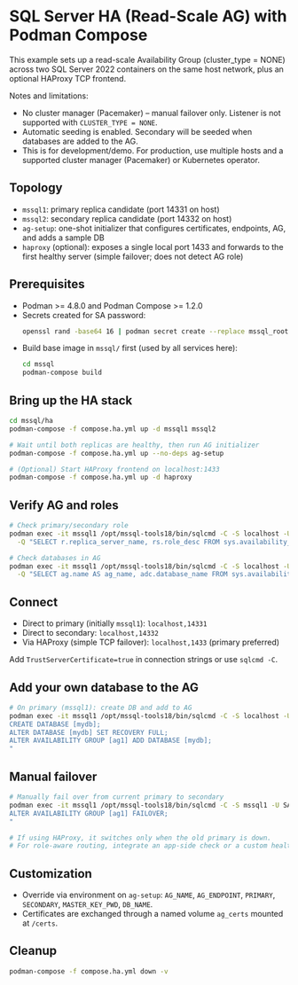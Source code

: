 # SQL Server HA (Read-Scale AG) with Podman Compose

This example sets up a read-scale Availability Group (cluster_type = NONE) across two SQL Server 2022 containers on the same host network, plus an optional HAProxy TCP frontend.

Notes and limitations:
- No cluster manager (Pacemaker) – manual failover only. Listener is not supported with `CLUSTER_TYPE = NONE`.
- Automatic seeding is enabled. Secondary will be seeded when databases are added to the AG.
- This is for development/demo. For production, use multiple hosts and a supported cluster manager (Pacemaker) or Kubernetes operator.

## Topology
- `mssql1`: primary replica candidate (port 14331 on host)
- `mssql2`: secondary replica candidate (port 14332 on host)
- `ag-setup`: one-shot initializer that configures certificates, endpoints, AG, and adds a sample DB
- `haproxy` (optional): exposes a single local port 1433 and forwards to the first healthy server (simple failover; does not detect AG role)

## Prerequisites
- Podman >= 4.8.0 and Podman Compose >= 1.2.0
- Secrets created for SA password:
  ```sh
  openssl rand -base64 16 | podman secret create --replace mssql_root.pwd -
  ```
- Build base image in `mssql/` first (used by all services here):
  ```sh
  cd mssql
  podman-compose build
  ```

## Bring up the HA stack
```sh
cd mssql/ha
podman-compose -f compose.ha.yml up -d mssql1 mssql2

# Wait until both replicas are healthy, then run AG initializer
podman-compose -f compose.ha.yml up --no-deps ag-setup

# (Optional) Start HAProxy frontend on localhost:1433
podman-compose -f compose.ha.yml up -d haproxy
```

## Verify AG and roles
```sh
# Check primary/secondary role
podman exec -it mssql1 /opt/mssql-tools18/bin/sqlcmd -C -S localhost -U SA -P $(cat /run/secrets/mssql_root.pwd) \
  -Q "SELECT r.replica_server_name, rs.role_desc FROM sys.availability_replicas r JOIN sys.dm_hadr_availability_replica_states rs ON r.replica_id = rs.replica_id;"

# Check databases in AG
podman exec -it mssql1 /opt/mssql-tools18/bin/sqlcmd -C -S localhost -U SA -P $(cat /run/secrets/mssql_root.pwd) \
  -Q "SELECT ag.name AS ag_name, adc.database_name FROM sys.availability_groups ag JOIN sys.availability_databases_cluster adc ON ag.group_id = adc.group_id;"
```

## Connect
- Direct to primary (initially `mssql1`): `localhost,14331`
- Direct to secondary: `localhost,14332`
- Via HAProxy (simple TCP failover): `localhost,1433` (primary preferred)

Add `TrustServerCertificate=true` in connection strings or use `sqlcmd -C`.

## Add your own database to the AG
```sh
# On primary (mssql1): create DB and add to AG
podman exec -it mssql1 /opt/mssql-tools18/bin/sqlcmd -C -S localhost -U SA -P $(cat /run/secrets/mssql_root.pwd) -Q "
CREATE DATABASE [mydb];
ALTER DATABASE [mydb] SET RECOVERY FULL;
ALTER AVAILABILITY GROUP [ag1] ADD DATABASE [mydb];
"
```

## Manual failover
```sh
# Manually fail over from current primary to secondary
podman exec -it mssql1 /opt/mssql-tools18/bin/sqlcmd -C -S mssql1 -U SA -P $(cat /run/secrets/mssql_root.pwd) -Q "
ALTER AVAILABILITY GROUP [ag1] FAILOVER;
"

# If using HAProxy, it switches only when the old primary is down.
# For role-aware routing, integrate an app-side check or a custom health script.
```

## Customization
- Override via environment on `ag-setup`: `AG_NAME`, `AG_ENDPOINT`, `PRIMARY`, `SECONDARY`, `MASTER_KEY_PWD`, `DB_NAME`.
- Certificates are exchanged through a named volume `ag_certs` mounted at `/certs`.

## Cleanup
```sh
podman-compose -f compose.ha.yml down -v
```

